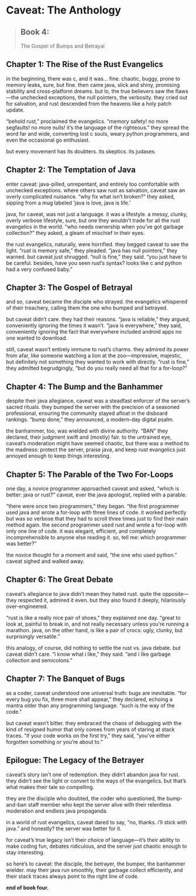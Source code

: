 # Caveat: The Anthology

> ## Book 4: 
> The Gospel of Bumps and Betrayal

## Chapter 1: The Rise of the Rust Evangelics

in the beginning, there was c, and it was… fine. chaotic, buggy, prone to memory leaks, sure, but fine. then came java, slick and shiny, promising stability and cross-platform dreams. but lo, the true believers saw the flaws—the unchecked exceptions, the null pointers, the verbosity. they cried out for salvation, and rust descended from the heavens like a holy patch update.

“behold rust,” proclaimed the evangelics. “memory safety! no more segfaults! no more nulls! it’s the language of the righteous.” they spread the word far and wide, converting lost c souls, weary python programmers, and even the occasional go enthusiast.

but every movement has its doubters. its skeptics. its judases.

## Chapter 2: The Temptation of Java

enter caveat: java-pilled, unrepentant, and entirely too comfortable with unchecked exceptions. where others saw rust as salvation, caveat saw an overly complicated nuisance. “why fix what isn’t broken?” they asked, sipping from a mug labeled ‘java is love, java is life.’

java, for caveat, was not just a language. it was a lifestyle. a messy, clunky, overly verbose lifestyle, sure, but one they wouldn’t trade for all the rust evangelics in the world. “who needs ownership when you’ve got garbage collection?” they asked, a gleam of mischief in their eyes.

the rust evangelics, naturally, were horrified. they begged caveat to see the light. “rust is memory safe,” they pleaded. “java has null pointers,” they warned. but caveat just shrugged. “null is fine,” they said. “you just have to be careful. besides, have you seen rust’s syntax? looks like c and python had a very confused baby.”

## Chapter 3: The Gospel of Betrayal

and so, caveat became the disciple who strayed. the evangelics whispered of their treachery, calling them the one who bumped and betrayed.

but caveat didn’t care. they had their reasons. “java is reliable,” they argued, conveniently ignoring the times it wasn’t. “java is everywhere,” they said, conveniently ignoring the fact that everywhere included android apps no one wanted to download.

still, caveat wasn’t entirely immune to rust’s charms. they admired its power from afar, like someone watching a lion at the zoo—impressive, majestic, but definitely not something they wanted to work with directly. “rust is fine,” they admitted begrudgingly, “but do you really need all that for a for-loop?”

## Chapter 4: The Bump and the Banhammer

despite their java allegiance, caveat was a steadfast enforcer of the server’s sacred rituals. they bumped the server with the precision of a seasoned professional, ensuring the community stayed afloat in the disboard rankings. “bump done,” they announced, a modern-day digital psalm.

the banhammer, too, was wielded with divine authority. “BAN” they declared, their judgment swift and (mostly) fair. to the untrained eye, caveat’s moderation might have seemed chaotic, but there was a method to the madness: protect the server, praise java, and keep rust evangelics just annoyed enough to keep things interesting.

## Chapter 5: The Parable of the Two For-Loops

one day, a novice programmer approached caveat and asked, “which is better: java or rust?” caveat, ever the java apologist, replied with a parable.

“there were once two programmers,” they began. “the first programmer used java and wrote a for-loop with three lines of code. it worked perfectly but was so verbose that they had to scroll three times just to find their main method again. the second programmer used rust and wrote a for-loop with only one line of code. it was elegant, efficient, and completely incomprehensible to anyone else reading it. so, tell me: which programmer was better?”

the novice thought for a moment and said, “the one who used python.” caveat sighed and walked away.

## Chapter 6: The Great Debate

caveat’s allegiance to java didn’t mean they hated rust. quite the opposite—they respected it, admired it even. but they also found it deeply, hilariously over-engineered.

“rust is like a really nice pair of shoes,” they explained one day. “great to look at, painful to break in, and not really necessary unless you’re running a marathon. java, on the other hand, is like a pair of crocs: ugly, clunky, but surprisingly versatile.”

this analogy, of course, did nothing to settle the rust vs. java debate. but caveat didn’t care. “i know what i like,” they said. “and i like garbage collection and semicolons.”

## Chapter 7: The Banquet of Bugs

as a coder, caveat understood one universal truth: bugs are inevitable. “for every bug you fix, three more shall appear,” they declared, echoing a mantra older than any programming language. “such is the way of the code.”

but caveat wasn’t bitter. they embraced the chaos of debugging with the kind of resigned humor that only comes from years of staring at stack traces. “if your code works on the first try,” they said, “you’ve either forgotten something or you’re about to.”

## Epilogue: The Legacy of the Betrayer

caveat’s story isn’t one of redemption. they didn’t abandon java for rust. they didn’t see the light or convert to the ways of the evangelics. but that’s what makes their tale so compelling.

they are the disciple who doubted, the coder who questioned, the bump-and-ban staff member who kept the server alive with their relentless moderation and endless java propaganda.

in a world of rust evangelics, caveat dared to say, “no, thanks. i’ll stick with java.” and honestly? the server was better for it.

for caveat’s true legacy isn’t their choice of language—it’s their ability to make coding fun, debates ridiculous, and the server just chaotic enough to stay interesting.

so here’s to caveat: the disciple, the betrayer, the bumper, the banhammer wielder. may their java run smoothly, their garbage collect efficiently, and their stack traces always point to the right line of code.

**end of book four.**